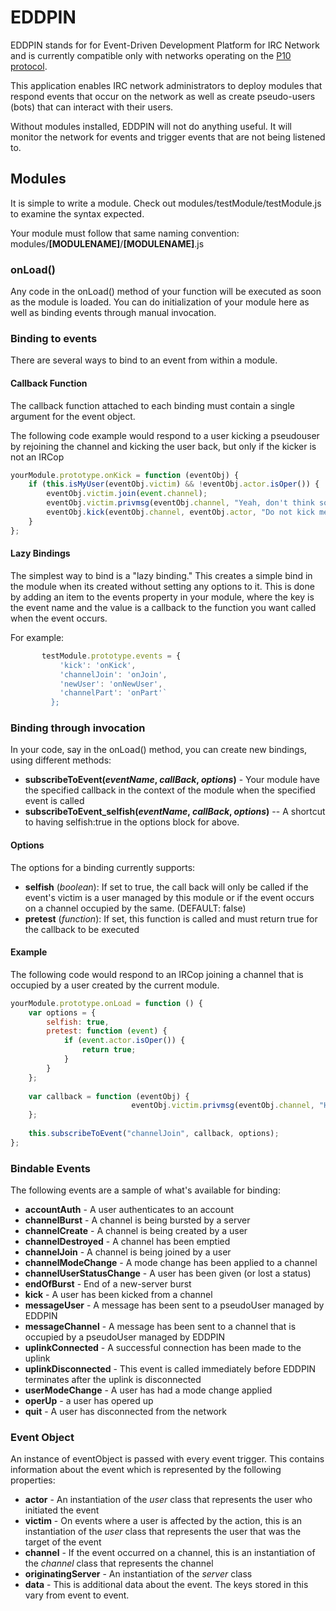 EDDPIN
======

EDDPIN stands for for Event-Driven Development Platform for IRC Network and is currently compatible only with networks operating on the [P10 protocol](http://wiki.darenet.org/P10_Protocol).


This application enables IRC network administrators to deploy modules that respond events that occur on the network as well as create pseudo-users (bots) that can interact with their users.

Without modules installed, EDDPIN will not do anything useful. It will monitor the network for events and trigger events that are not being listened to.

## Modules

It is simple to write a module. Check out modules/testModule/testModule.js to examine the syntax expected.

Your module must follow that same naming convention: modules/**[MODULENAME]**/**[MODULENAME]**.js

### onLoad()

Any code in the onLoad() method of your function will be executed as soon as the module is loaded. You can do initialization of your module here as well as binding events through manual invocation.

### Binding to events
There are several ways to bind to an event from within a module.

#### Callback Function
The callback function attached to each binding must contain a single argument for the event object.

The following code example would respond to a user kicking a pseudouser by rejoining the channel and kicking the user back, but only if the kicker is not an IRCop

```javascript
yourModule.prototype.onKick = function (eventObj) {
    if (this.isMyUser(eventObj.victim) && !eventObj.actor.isOper()) {
        eventObj.victim.join(event.channel);
        eventObj.victim.privmsg(eventObj.channel, "Yeah, don't think so!");
        eventObj.kick(eventObj.channel, eventObj.actor, "Do not kick me!");
    }
};
```

#### Lazy Bindings
The simplest way to bind is a "lazy binding." This creates a simple bind in the module when its created without setting any options to it. This is done by adding an item to the events property in your module, where the key is the event name and the value is a callback to the function you want called when the event occurs.

For example:
 ```javascript
        testModule.prototype.events = {
            'kick': 'onKick',
            'channelJoin': 'onJoin',
            'newUser': 'onNewUser',
            'channelPart': 'onPart'`
          };
```

### Binding through invocation
In your code, say in the onLoad() method, you can create new bindings, using different methods:

* **subscribeToEvent(*eventName*, *callBack*, *options*)** - Your module have the specified callback in the context of the module when the specified event is called
* **subscribeToEvent_selfish(*eventName*, *callBack*, *options*)** -- A shortcut to having selfish:true in the options block for above.

#### Options
The options for a binding currently supports:
* **selfish** (*boolean*): If set to true, the call back will only be called if the event's victim is a user managed by this module or if the event occurs on a channel occupied by the same. (DEFAULT: false)
* **pretest** (*function*): If set, this function is called and must return true for the callback to be executed

#### Example

The following code would respond to an IRCop joining a channel that is occupied by a user created by the current module.
```javascript
yourModule.prototype.onLoad = function () {
    var options = {
        selfish: true,
        pretest: function (event) {
            if (event.actor.isOper()) {
                return true;
            }
        }
    };
    
    var callback = function (eventObj) {
                           eventObj.victim.privmsg(eventObj.channel, "Hey everyone! " + eventObj.actor.nickname " is an IRCop.");
    };
                   
    this.subscribeToEvent("channelJoin", callback, options);
};
```


### Bindable Events
The following events are a sample of what's available for binding:

* **accountAuth** - A user authenticates to an account
* **channelBurst** - A channel is being bursted by a server
* **channelCreate** - A channel is being created by a user
* **channelDestroyed** - A channel has been emptied
* **channelJoin** - A channel is being joined by a user
* **channelModeChange** - A mode change has been applied to a channel
* **channelUserStatusChange** - A user has been given (or lost a status) 
* **endOfBurst** - End of a new-server burst
* **kick** - A user has been kicked from a channel
* **messageUser** - A message has been sent to a pseudoUser managed by EDDPIN
* **messageChannel** - A message has been sent to a channel that is occupied by a pseudoUser managed by EDDPIN
* **uplinkConnected** - A successful connection has been made to the uplink
* **uplinkDisconnected** - This event is called immediately before EDDPIN terminates after the uplink is disconnected
* **userModeChange** - A user has had a mode change applied
* **operUp** - a user has opered up
* **quit** - A user has disconnected from the network

### Event Object
An instance of eventObject is passed with every event trigger. This contains information about the event which is represented by the following properties:

* **actor** - An instantiation of the *user* class that represents the user who initiated the event
* **victim** - On events where a user is affected by the action, this is an instantiation of the *user* class that represents the user that was the target of the event
* **channel** - If the event occurred on a channel, this is an instantiation of the *channel* class that represents the channel
* **originatingServer** - An instantiation of the *server* class
* **data** - This is additional data about the event. The keys stored in this vary from event to event.